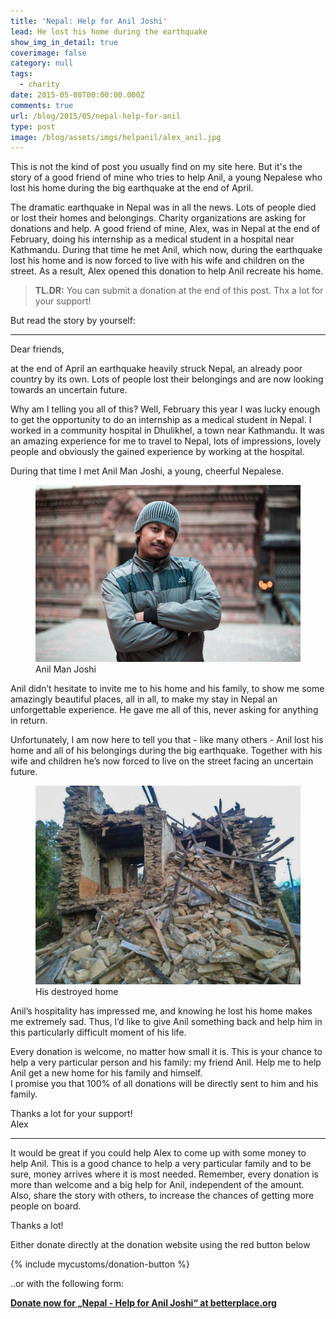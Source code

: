 ```yaml
---
title: 'Nepal: Help for Anil Joshi'
lead: He lost his home during the earthquake
show_img_in_detail: true
coverimage: false
category: null
tags:
  - charity
date: 2015-05-08T00:00:00.000Z
comments: true
url: /blog/2015/05/nepal-help-for-anil
type: post
image: /blog/assets/imgs/helpanil/alex_anil.jpg
---
```


This is not the kind of post you usually find on my site here. But it's the story of a good
friend of mine who tries to help Anil, a young Nepalese who lost his home during the big earthquake
at the end of April.

The dramatic earthquake in Nepal was in all the news. Lots of people died or lost their homes and belongings. Charity organizations are asking for donations and help. A good friend of mine, Alex, was in Nepal at the end of February, doing his internship as a medical student in a hospital near Kathmandu. During that time he met Anil, which now, during the earthquake lost his home and is now forced to live with his wife and children on the street. As a result, Alex opened this donation to help Anil recreate his home.

> **TL.DR:** You can submit a donation at the end of this post. Thx a lot for your support!

But read the story by yourself:

---

Dear friends,

at the end of April an earthquake heavily struck Nepal, an already poor country by its own. Lots of people lost their belongings and are now looking towards an uncertain future.

Why am I telling you all of this? Well, February this year I was lucky enough to get the opportunity to do an internship as a medical student in Nepal. I worked in a community hospital in Dhulikhel, a town near Kathmandu. It was an amazing experience for me to travel to Nepal, lots of impressions, lovely people and obviously the gained experience by working at the hospital.

During that time I met Anil Man Joshi, a young, cheerful Nepalese.

<figure class="image--medium">
  <img src="/blog/assets/imgs/helpanil/anil.jpg" />
  <figcaption>Anil Man Joshi</figcaption>
</figure>

Anil didn’t hesitate to invite me to his home and his family, to show me some amazingly beautiful places, all in all, to make my stay in Nepal an unforgettable experience. He gave me all of this, never asking for anything in return.

Unfortunately, I am now here to tell you that - like many others - Anil lost his home and all of his belongings during the big earthquake. Together with his wife and children he’s now forced to live on the street facing an uncertain future.

<figure class="image--medium">
  <img src="/blog/assets/imgs/helpanil/house.jpg" />
  <figcaption>His destroyed home</figcaption>
</figure>

Anil’s hospitality has impressed me, and knowing he lost his home makes me extremely sad. Thus, I’d like to give Anil something back and help him in this particularly difficult moment of his life.

Every donation is welcome, no matter how small it is. This is your chance to help a very particular person and his family: my friend Anil. Help me to help Anil get a new home for his family and himself.  
I promise you that 100% of all donations will be directly sent to him and his family.

Thanks a lot for your support!  
Alex

---

It would be great if you could help Alex to come up with some money to help Anil. This is a good chance to help a very particular family and to be sure, money arrives where it is most needed. Remember, every donation is more than welcome and a big help for Anil, independent of the amount.  
Also, share the story with others, to increase the chances of getting more people on board.  

Thanks a lot!

Either donate directly at the donation website using the red button below

{% include mycustoms/donation-button %}

..or with the following form:

<script type="text/javascript">
var _bp_iframe         = _bp_iframe || {};
_bp_iframe.project_id  = 29011; /* REQUIRED */
_bp_iframe.lang        = 'en'; /* Language of the form */
/* Remove "//" for further customization but *only* if you really need to! */
//_bp_iframe.width  = 600;  /* Custom iframe-tag-width, integer, minimum 450px */

//_bp_iframe.color  = '6c9c2e'; /* Button and banderole color, hex without "#" */

//_bp_iframe.background_color = 'fff'; /* Background-color, hex without "#" */

//_bp_iframe.default_amount   = 50;    /* Donation-amount, integer 1-99 */

(function() {
var bp = document.createElement('script'); bp.type = 'text/javascript'; bp.async = true;
bp.src = ('https:' == document.location.protocol ? 'https://' : 'http://') + 'asset1.betterplace.org/assets/load_donation_iframe.js';
var s = document.getElementsByTagName('script')[0]; s.parentNode.insertBefore(bp, s);
})();
</script>

<div id="betterplace_donation_iframe" style="background: transparent url('https://www.betterplace.org/assets/new_spinner.gif') 275px 20px no-repeat;"><strong><a href="https://www.betterplace.org/en/projects/29011-nepal-help-for-anil-joshi/donations/new">Donate now for „Nepal - Help for Anil Joshi“ at betterplace.org</a></strong></div>

